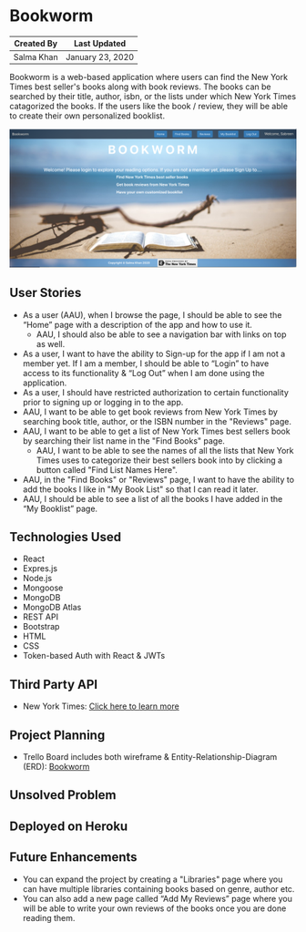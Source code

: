 # Bookworm

Created By | Last Updated
-----------|--------------
Salma Khan | January 23, 2020

Bookworm is a web-based application where users can find the New York Times best seller's books along with book reviews. The books can be searched by their title, author, isbn, or the lists under which New York Times catagorized the books. If the users like the book / review, they will be able to create their own personalized booklist. 

![Bookworm](./public/bookworm.png)

## User Stories
* As a user (AAU), when I browse the page, I should be able to see the “Home” page with a description of the app and how to use it. 
    * AAU, I should also be able to see a navigation bar with links on top as well. 
* As a user, I want to have the ability to Sign-up for the app if I am not a member yet. If I am a member, I should be able to “Login” to have access to its functionality & “Log Out” when I am done using the application.
* As a user, I should have restricted authorization to certain functionality prior to signing up or logging in to the app.
* AAU, I want to be able to get book reviews from New York Times by searching book title, author, or the ISBN number in the "Reviews" page.
* AAU, I want to be able to get a list of New York Times best sellers book by searching their list name in the "Find Books" page.
    * AAU, I want to be able to see the names of all the lists that New York Times uses to categorize their best sellers book into by clicking a button called "Find List Names Here".
* AAU, in the "Find Books" or "Reviews" page, I want to have the ability to add the books I like in "My Book List" so that I can read it later.
* AAU, I should be able to see a list of all the books I have added in the “My Booklist” page.

## Technologies Used
 * React
 * Expres.js
 * Node.js
 * Mongoose
 * MongoDB 
 * MongoDB Atlas 
 * REST API
 * Bootstrap 
 * HTML
 * CSS
 * Token-based Auth with React & JWTs

 ## Third Party API
 * New York Times: [Click here to learn more](https://developer.nytimes.com/)
 

## Project Planning
* Trello Board includes both wireframe & Entity-Relationship-Diagram (ERD): [Bookworm](https://trello.com/b/9kAnNtlV/bookworm-mern-stack)


## Unsolved Problem


## Deployed on Heroku


## Future Enhancements
* You can expand the project by creating a "Libraries" page where you can have multiple libraries containing books based on genre, author etc. 
* You can also add a new page called “Add  My Reviews” page where you will be able to write your own reviews of the books once you are done reading them. 
